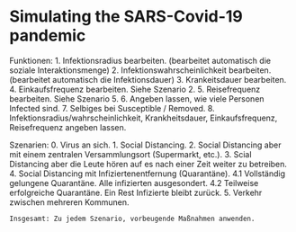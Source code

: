 # Simulating the SARS-Covid-19 pandemic

Funktionen:
    1. Infektionsradius bearbeiten. (bearbeitet automatisch die soziale Interaktionsmenge)
    2. Infektionswahrscheinlichkeit bearbeiten. (bearbeitet automatisch die Infektionsdauer)
    3. Krankeitsdauer bearbeiten.
    4. Einkaufsfrequenz bearbeiten. Siehe Szenario 2.
    5. Reisefrequenz bearbeiten. Siehe Szenario 5.
    6. Angeben lassen, wie viele Personen Infected sind.
    7. Selbiges bei Susceptible / Removed.
    8. Infektionsradius/wahrscheinlichkeit, Krankheitsdauer, Einkaufsfrequenz, Reisefrequenz angeben lassen.

Szenarien:
    0. Virus an sich.
    1. Social Distancing.
    2. Social Distancing aber mit einem zentralen Versammlungsort (Supermarkt, etc.).
    3. Scial Distancing aber die Leute hören auf es nach einer Zeit weiter zu betreiben.
    4. Social Distancing mit Infiziertenentfernung (Quarantäne).
    4.1 Vollständig gelungene Quarantäne. Alle infizierten ausgesondert.
    4.2 Teilweise erfolgreiche Quarantäne. Ein Rest Infizierte bleibt zurück.
    5. Verkehr zwischen mehreren Kommunen.

    Insgesamt: Zu jedem Szenario, vorbeugende Maßnahmen anwenden.